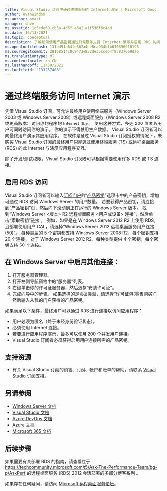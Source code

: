 ```yaml
---
title: Visual Studio 订阅中通过终端服务的 Internet 演示 | Microsoft Docs
author: evanwindom
ms.author: amast
manager: shve
ms.assetid: 1c5ede60-cb5a-4d5f-a6a2-a1f536f6c4ad
ms.date: 10/13/2021
ms.topic: conceptual
description: 了解如何使用产品密钥通过终端服务支持 Internet 演示并启用 RDS 访问
ms.openlocfilehash: 131ad91a64fe862a4ee8ca934bfb610396918198
ms.sourcegitcommit: 28168514c0c9472e852de35cceb4f95837669da6
ms.translationtype: MT
ms.contentlocale: zh-CN
ms.lasthandoff: 11/30/2021
ms.locfileid: "133257408"
---
```

# <a name="internet-demonstrations-via-terminal-services"></a>通过终端服务访问 Internet 演示
凭借 Visual Studio 订阅，可允许最终用户使用终端服务（Windows Server 2003 或 Windows Server 2008）或远程桌面服务（Windows Server 2008 R2 或更高版本）访问你的程序的 Internet 演示。 使用这种方式，多达 200 位匿名用户可同时访问你的演示。 你的演示不得使用生产数据。 Visual Studio 订阅者可以向最终用户演示其应用程序。 在软件是通过 Visual Studio 订阅授权的情况下，未购买 Visual Studio 订阅的最终用户只能通过使用终端服务 (TS) 或远程桌面服务 (RDS) 的此 Internet 与演示应用程序交互。

除了开发/测试权限，Visual Studio 订阅者可以根据需要使用许多 RDS 或 TS 连接。

## <a name="enabling-rds-access"></a>启用 RDS 访问
Visual Studio 订阅者可以输入[订阅门户](https://my.visualstudio.com?wt.mc_id=o~msft~docs)的“[产品密钥](https://my.visualstudio.com/productkeys?wt.mc_id=o~msft~docs)”选项卡中的产品密钥，增加可通过 RDS 访问 Windows Server 的用户数量。 若要获得产品密钥，请连接到“产品密钥”页，然后向下滚动到正在运行的 Windows Server 版本。 找到“Windows Server <版本> R2 远程桌面服务 <用户或设备> 连接”，然后单击“索取密钥”链接  。 例如，如果是在 Windows Server 2012 R2 上使用 RDS，且部署使用用户 CAL，请选择“Windows Server 2012 远程桌面服务用户连接(50)”。
每种类型的 5 个密钥都支持 Windows Server 2008 R2，每个密钥支持 20 个连接。 对于 Windows Server 2012 R2，每种类型提供 4 个密钥，每个密钥支持 50 个连接。

## <a name="to-enable-additional-connections-in-windows-server"></a>在 Windows Server 中启用其他连接：
1. 打开服务器管理器。
2. 打开左侧导航窗格中的“服务器”列表。
3. 右键单击你的许可证服务器，然后选择“安装许可证”。
4. 完成向导中的步骤。  如果选择的是协议类型，请选择“许可证包(零售购买)”，然后输入从我的门户获得的产品密钥。

如果满足以下条件，最终用户可以通过 RDS 进行连接以访问应用程序：
- 用户必须为匿名（处于未经身份验证状态）。
- 必须使用 Internet 连接。
- 若要进行应用程序演示，最多可以使用 200 个并发用户连接。
- Visual Studio 订阅者必须获得启用用户连接所需的产品密钥。

## <a name="support-resources"></a>支持资源
- 有关 Visual Studio 订阅的销售、订阅、帐户和账单的帮助，请联系 [Visual Studio 订阅支持](https://aka.ms/vssubscriberhelp)。

## <a name="see-also"></a>另请参阅
- [Windows Server 文档](/windows-server/)
- [Visual Studio 文档](/visualstudio/)
- [Azure DevOps 文档](/azure/devops/)
- [Azure 文档](/azure/)
- [Microsoft 365 文档](/microsoft-365/)

## <a name="next-steps"></a>后续步骤
如果需要有关部署 RDS 的指南，请查看位于 https://techcommunity.microsoft.com/t5/Ask-The-Performance-Team/bg-p/AskPerf 的远程桌面服务 (RDS) 2012 会话部署的多部分博客系列  。 

如果存在任何疑问，请访问 [Microsoft 远程桌面服务论坛](https://social.technet.microsoft.com/Forums/windowsserver/home?forum=winserverTS)。